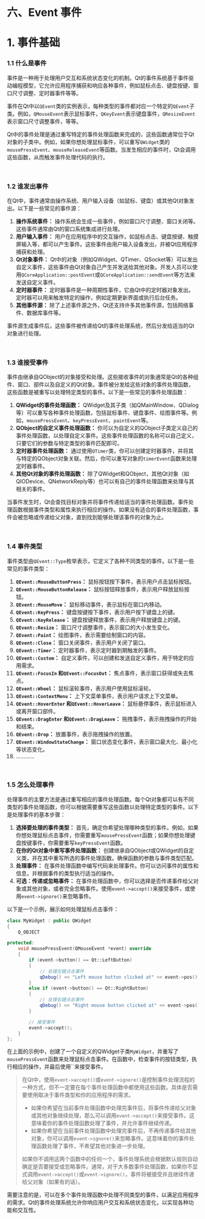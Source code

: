 # 六、Event 事件

# 1. 事件基础

### 1.1 什么是事件

事件是一种用于处理用户交互和系统状态变化的机制。Qt的事件系统基于事件驱动编程模型，它允许应用程序捕获和响应各种事件，例如鼠标点击、键盘按键、窗口尺寸调整、定时器事件等等。

事件在Qt中以`QEvent`​类的实例表示，每种类型的事件都对应一个特定的`QEvent`​子类。例如，`QMouseEvent`​表示鼠标事件，`QKeyEvent`​表示键盘事件，`QResizeEvent`​表示窗口尺寸调整事件，等等。

Qt中的事件处理是通过重写特定的事件处理函数来完成的，这些函数通常位于Qt对象的子类中。例如，如果你想处理鼠标事件，可以重写`QWidget`​类的`mousePressEvent`​、`mouseReleaseEvent`​等函数。当发生相应的事件时，Qt会调用这些函数，从而触发事件处理代码的执行。

‍

### 1.2 谁发出事件

在Qt中，事件通常由操作系统、用户输入设备（如鼠标、键盘）或其他Qt对象发出。以下是一些常见的事件源：

1. **操作系统事件：** 操作系统会生成一些事件，例如窗口尺寸调整、窗口关闭等。这些事件通常由Qt的窗口系统集成进行处理。
2. **用户输入事件：** 用户在应用程序中的交互操作，如鼠标点击、键盘按键、触摸屏输入等，都可以产生事件。这些事件由用户输入设备发出，并被Qt应用程序捕获和处理。
3. **Qt对象事件：** Qt中的对象（例如QWidget、QTimer、QSocket等）可以发出自定义事件，这些事件由Qt对象自己产生并发送给其他对象。开发人员可以使用`QCoreApplication::postEvent`​或`QCoreApplication::sendEvent`​等方法来发送自定义事件。
4. **定时器事件：** 定时器事件是一种周期性事件，它由Qt中的定时器对象发出。定时器可以用来触发特定的操作，例如定期更新界面或执行后台任务。
5. **其他事件源：** 除了上述事件源之外，Qt还支持许多其他事件源，包括网络事件、数据库事件等。

事件源生成事件后，这些事件被传递给Qt的事件处理系统，然后分发给适当的Qt对象进行处理。

‍

### 1.3 谁接受事件

事件由继承自QObject的对象接受和处理。这些接收事件的对象通常是Qt的各种组件、窗口、部件以及自定义的Qt对象。事件被分发给这些对象的事件处理函数，这些函数是被重写以处理特定类型的事件。以下是一些常见的事件处理函数：

1. **QWidget的事件处理函数：** QWidget及其子类（如QMainWindow、QDialog等）可以重写各种事件处理函数，包括鼠标事件、键盘事件、绘图事件等。例如，`mousePressEvent`​、`keyPressEvent`​、`paintEvent`​等。
2. **QObject的自定义事件处理函数：** 你可以为自定义的QObject子类定义自己的事件处理函数，以处理自定义事件。这些事件处理函数的名称可以自己定义，只要它们的参数与特定类型的事件匹配即可。
3. **定时器事件处理函数：** 通过使用`QTimer`​类，你可以创建定时器事件，并将其与特定的QObject对象关联。然后，你可以重写对象的`timerEvent`​函数来处理定时器事件。
4. **其他Qt对象的事件处理函数：** 除了QWidget和QObject，其他Qt对象（如QIODevice、QNetworkReply等）也可以有自己的事件处理函数来处理与其相关的事件。

当事件发生时，Qt会查找目标对象并将事件传递给适当的事件处理函数。事件处理函数根据事件类型和属性来执行相应的操作。如果没有适合的事件处理函数，事件会被忽略或传递给父对象，直到找到能够处理该事件的对象为止。

‍

### 1.4 事件类型

事件类型由`QEvent::Type`​枚举表示，它定义了各种不同类型的事件。以下是一些常见的事件类型：

1. ​**`QEvent::MouseButtonPress`**​**：** 鼠标按钮按下事件，表示用户点击鼠标按钮。
2. ​**`QEvent::MouseButtonRelease`**​**：** 鼠标按钮释放事件，表示用户释放鼠标按钮。
3. ​**`QEvent::MouseMove`**​**：** 鼠标移动事件，表示鼠标在窗口内移动。
4. ​**`QEvent::KeyPress`**​**：** 键盘按键按下事件，表示用户按下键盘上的键。
5. ​**`QEvent::KeyRelease`**​**：** 键盘按键释放事件，表示用户释放键盘上的键。
6. ​**`QEvent::Resize`**​**：** 窗口尺寸调整事件，表示窗口的大小发生变化。
7. ​**`QEvent::Paint`**​**：** 绘图事件，表示需要绘制窗口的内容。
8. ​**`QEvent::Close`**​**：** 窗口关闭事件，表示用户关闭了窗口。
9. ​**`QEvent::Timer`**​**：** 定时器事件，表示定时器到期触发的事件。
10. ​**`QEvent::Custom`**​**：** 自定义事件，可以创建和发送自定义事件，用于特定的应用需求。
11. ​**`QEvent::FocusIn`**​**​ 和 ​**​**`QEvent::FocusOut`**​**：** 焦点事件，表示窗口获得或失去焦点。
12. ​**`QEvent::Wheel`**​**：** 鼠标滚轮事件，表示用户使用鼠标滚轮。
13. ​**`QEvent::ContextMenu`**​**：** 上下文菜单事件，表示用户请求上下文菜单。
14. ​**`QEvent::HoverEnter`**​**​ 和 ​**​**`QEvent::HoverLeave`**​**：** 鼠标悬停事件，表示鼠标进入或离开窗口部件。
15. ​**`QEvent::DragEnter`**​**​ 和 ​**​**`QEvent::DragLeave`**​**：** 拖拽事件，表示拖拽操作的开始和结束。
16. ​**`QEvent::Drop`**​**：** 放置事件，表示拖拽操作的放置。
17. ​**`QEvent::WindowStateChange`**​**：** 窗口状态变化事件，表示窗口最大化、最小化等状态变化。
18. ............

‍

### 1.5 怎么处理事件

处理事件的主要方法是通过重写相应的事件处理函数。每个Qt对象都可以有不同类型的事件处理函数，你可以根据需要重写这些函数以处理特定类型的事件。以下是处理事件的基本步骤：

1. **选择要处理的事件类型：** 首先，确定你希望处理哪种类型的事件。例如，如果你想处理鼠标点击事件，你需要重写`mousePressEvent`​函数；如果你想处理键盘按键事件，你需要重写`keyPressEvent`​函数。
2. **在你的Qt对象中重写事件处理函数：** 创建继承自QObject或QWidget的自定义类，并在其中重写所选的事件处理函数。确保函数的参数与事件类型匹配。
3. **处理事件：** 在事件处理函数中编写代码来处理事件。你可以访问事件的属性和信息，并根据事件的类型执行适当的操作。
4. **可选：传递或忽略事件：** 在事件处理函数中，你可以选择是否传递事件给父对象或其他对象，或者完全忽略事件。使用`event->accept()`​来接受事件，或使用`event->ignore()`​来忽略事件。

以下是一个示例，展示如何处理鼠标点击事件：

```cpp
class MyWidget : public QWidget
{
    Q_OBJECT

protected:
    void mousePressEvent(QMouseEvent *event) override
    {
        if (event->button() == Qt::LeftButton)
        {
            // 处理左键点击事件
            qDebug() << "Left mouse button clicked at" << event->pos();
        }
        else if (event->button() == Qt::RightButton)
        {
            // 处理右键点击事件
            qDebug() << "Right mouse button clicked at" << event->pos();
        }

        // 接受事件
        event->accept();
    }
};
```

在上面的示例中，创建了一个自定义的QWidget子类`MyWidget`​，并重写了`mousePressEvent`​函数来处理鼠标点击事件。在函数中，检查事件的按钮类型，执行相应的操作，并最后使用``​来接受事件。

> 在Qt中，使用`event->accept()`​或`event->ignore()`​是控制事件处理流程的一种方式，但不一定要在每个事件处理函数中都使用这些函数。具体是否需要使用取决于事件类型和你的应用程序的需求。
>
> * 如果你希望在当前事件处理函数中处理完事件后，将事件传递给父对象或其他对象继续处理，那么可以调用`event->accept()`​来接受事件。这意味着你的事件处理函数处理了事件，并允许事件继续传递。
> * 如果你希望在当前事件处理函数中处理完事件后，不再传递事件给其他对象，你可以调用`event->ignore()`​来忽略事件。这意味着你的事件处理函数处理了事件，不希望其他对象进一步处理。
>
> 如果你不调用这两个函数中的任何一个，事件处理系统会根据默认规则自动确定是否要接受或忽略事件。通常，对于大多数事件处理函数，如果你不显式调用`event->accept()`​或`event->ignore()`​，事件将被接受并且继续传递给父对象（如果有的话）。

需要注意的是，可以在多个事件处理函数中处理不同类型的事件，以满足应用程序的需求。Qt的事件处理系统允许你响应用户交互和系统状态变化，以实现各种功能和交互性。

‍

‍
